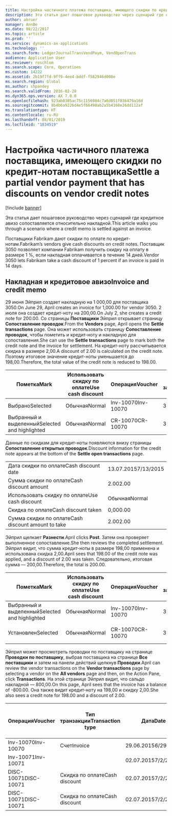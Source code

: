 ```yaml
---
title: Настройка частичного платежа поставщика, имеющего скидки по кредит-нотам поставщика
description: Эта статья дает пошаговое руководство через сценарий где кредитное авизо сопоставляется относительно накладной.
author: abruer
manager: AnnBe
ms.date: 08/22/2017
ms.topic: article
ms.prod: ''
ms.service: dynamics-ax-applications
ms.technology: ''
ms.search.form: LedgerJournalTransVendPaym, VendOpenTrans
audience: Application User
ms.reviewer: roschlom
ms.search.scope: Core, Operations
ms.custom: 14222
ms.assetid: 2b19f7fd-9ff9-4ee4-bddf-f582946d008e
ms.search.region: Global
ms.author: shpandey
ms.search.validFrom: 2016-02-28
ms.dyn365.ops.version: AX 7.0.0
ms.openlocfilehash: 923ab0305ac75c1156984c7a6d051f036479a16d
ms.sourcegitcommit: 8b4b6a9226d4e5f66498ab2a5b4160e26dd112af
ms.translationtype: HT
ms.contentlocale: ru-RU
ms.lasthandoff: 08/01/2019
ms.locfileid: "1834519"
---
```

# <a name="settle-a-partial-vendor-payment-that-has-discounts-on-vendor-credit-notes"></a><span data-ttu-id="a9fd2-103">Настройка частичного платежа поставщика, имеющего скидки по кредит-нотам поставщика</span><span class="sxs-lookup"><span data-stu-id="a9fd2-103">Settle a partial vendor payment that has discounts on vendor credit notes</span></span>

[!include [banner](../includes/banner.md)]

<span data-ttu-id="a9fd2-104">Эта статья дает пошаговое руководство через сценарий где кредитное авизо сопоставляется относительно накладной.</span><span class="sxs-lookup"><span data-stu-id="a9fd2-104">This article walks you through a scenario where a credit memo is settled against an invoice.</span></span>

<span data-ttu-id="a9fd2-105">Поставщики Fabrikam дают скидки по оплате по кредит-нотам.</span><span class="sxs-lookup"><span data-stu-id="a9fd2-105">Fabrikam’s vendors give cash discounts on credit notes.</span></span> <span data-ttu-id="a9fd2-106">Поставщик 3050 позволяет компании Fabrikam получить скидку на оплату в размере 1 %, если накладная оплачивается в течение 14 дней.</span><span class="sxs-lookup"><span data-stu-id="a9fd2-106">Vendor 3050 lets Fabrikam take a cash discount of 1 percent if an invoice is paid in 14 days.</span></span>

## <a name="invoice-and-credit-memo"></a><span data-ttu-id="a9fd2-107">Накладная и кредитовое авизо</span><span class="sxs-lookup"><span data-stu-id="a9fd2-107">Invoice and credit memo</span></span>
<span data-ttu-id="a9fd2-108">29 июня Эйприл создает накладную на 1 000,00 для поставщика 3050.</span><span class="sxs-lookup"><span data-stu-id="a9fd2-108">On June 29, April creates an invoice for 1,000.00 for vendor 3050.</span></span> <span data-ttu-id="a9fd2-109">2 июля она создает кредит-ноту на 200,00.</span><span class="sxs-lookup"><span data-stu-id="a9fd2-109">On July 2, she creates a credit note for 200.00.</span></span> <span data-ttu-id="a9fd2-110">Со страницы **Поставщики** Эйприл открывает страницу **Сопоставление проводок**.</span><span class="sxs-lookup"><span data-stu-id="a9fd2-110">From the **Vendors** page, April opens the **Settle transactions** page.</span></span> <span data-ttu-id="a9fd2-111">Она может использовать страницу **Сопоставление проводок**, чтобы пометить и кредит-ноту и накладную для сопоставления.</span><span class="sxs-lookup"><span data-stu-id="a9fd2-111">She can use the **Settle transactions** page to mark both the credit note and the invoice for settlement.</span></span> <span data-ttu-id="a9fd2-112">На кредит-ноту рассчитывается скидка в размере 2,00.</span><span class="sxs-lookup"><span data-stu-id="a9fd2-112">A discount of 2.00 is calculated on the credit note.</span></span> <span data-ttu-id="a9fd2-113">Поэтому итоговое значение кредит-ноты уменьшается до 198,00.</span><span class="sxs-lookup"><span data-stu-id="a9fd2-113">Therefore, the total value of the credit note is reduced to 198.00.</span></span>

| <span data-ttu-id="a9fd2-114">Пометка</span><span class="sxs-lookup"><span data-stu-id="a9fd2-114">Mark</span></span>                     | <span data-ttu-id="a9fd2-115">Использовать скидку по оплате</span><span class="sxs-lookup"><span data-stu-id="a9fd2-115">Use cash discount</span></span> | <span data-ttu-id="a9fd2-116">Операция</span><span class="sxs-lookup"><span data-stu-id="a9fd2-116">Voucher</span></span>   | <span data-ttu-id="a9fd2-117">Учетная запись</span><span class="sxs-lookup"><span data-stu-id="a9fd2-117">Account</span></span> | <span data-ttu-id="a9fd2-118">Дата</span><span class="sxs-lookup"><span data-stu-id="a9fd2-118">Date</span></span>      | <span data-ttu-id="a9fd2-119">Срок выполнения</span><span class="sxs-lookup"><span data-stu-id="a9fd2-119">Due date</span></span>  | <span data-ttu-id="a9fd2-120">Счет</span><span class="sxs-lookup"><span data-stu-id="a9fd2-120">Invoice</span></span> | <span data-ttu-id="a9fd2-121">Сумма в валюте проводки</span><span class="sxs-lookup"><span data-stu-id="a9fd2-121">Amount in transaction currency</span></span> | <span data-ttu-id="a9fd2-122">Валютное</span><span class="sxs-lookup"><span data-stu-id="a9fd2-122">Currency</span></span> | <span data-ttu-id="a9fd2-123">Сумма сопоставления</span><span class="sxs-lookup"><span data-stu-id="a9fd2-123">Amount to settle</span></span> |
|--------------------------|-------------------|-----------|---------|-----------|-----------|---------|--------------------------------|----------|------------------|
| <span data-ttu-id="a9fd2-124">Выбрано</span><span class="sxs-lookup"><span data-stu-id="a9fd2-124">Selected</span></span>                 | <span data-ttu-id="a9fd2-125">Обычная</span><span class="sxs-lookup"><span data-stu-id="a9fd2-125">Normal</span></span>            | <span data-ttu-id="a9fd2-126">Inv-10070</span><span class="sxs-lookup"><span data-stu-id="a9fd2-126">Inv-10070</span></span> | <span data-ttu-id="a9fd2-127">3050</span><span class="sxs-lookup"><span data-stu-id="a9fd2-127">3050</span></span>    | <span data-ttu-id="a9fd2-128">29.06.2015</span><span class="sxs-lookup"><span data-stu-id="a9fd2-128">6/29/2015</span></span> | <span data-ttu-id="a9fd2-129">29.07.2015</span><span class="sxs-lookup"><span data-stu-id="a9fd2-129">7/29/2015</span></span> | <span data-ttu-id="a9fd2-130">10070</span><span class="sxs-lookup"><span data-stu-id="a9fd2-130">10070</span></span>   | <span data-ttu-id="a9fd2-131">-1 000,00</span><span class="sxs-lookup"><span data-stu-id="a9fd2-131">-1,000.00</span></span>                      | <span data-ttu-id="a9fd2-132">американский доллар</span><span class="sxs-lookup"><span data-stu-id="a9fd2-132">USD</span></span>      | <span data-ttu-id="a9fd2-133">-990,00</span><span class="sxs-lookup"><span data-stu-id="a9fd2-133">-990.00</span></span>          |
| <span data-ttu-id="a9fd2-134">Выбранный и выделенный</span><span class="sxs-lookup"><span data-stu-id="a9fd2-134">Selected and highlighted</span></span> | <span data-ttu-id="a9fd2-135">Обычная</span><span class="sxs-lookup"><span data-stu-id="a9fd2-135">Normal</span></span>            | <span data-ttu-id="a9fd2-136">CR-10070</span><span class="sxs-lookup"><span data-stu-id="a9fd2-136">CR-10070</span></span>  | <span data-ttu-id="a9fd2-137">3050</span><span class="sxs-lookup"><span data-stu-id="a9fd2-137">3050</span></span>    | <span data-ttu-id="a9fd2-138">02.07.2015</span><span class="sxs-lookup"><span data-stu-id="a9fd2-138">7/2/2015</span></span>  | <span data-ttu-id="a9fd2-139">29.07.2015</span><span class="sxs-lookup"><span data-stu-id="a9fd2-139">7/29/2015</span></span> |         | <span data-ttu-id="a9fd2-140">200,00</span><span class="sxs-lookup"><span data-stu-id="a9fd2-140">200.00</span></span>                         | <span data-ttu-id="a9fd2-141">американский доллар</span><span class="sxs-lookup"><span data-stu-id="a9fd2-141">USD</span></span>      | <span data-ttu-id="a9fd2-142">198,00</span><span class="sxs-lookup"><span data-stu-id="a9fd2-142">198.00</span></span>           |

<span data-ttu-id="a9fd2-143">Данные по скидкам для кредит-ноты появляются внизу страницы **Сопоставление открытых проводок**.</span><span class="sxs-lookup"><span data-stu-id="a9fd2-143">Discount information for the credit note appears at the bottom of the **Settle open transactions** page.</span></span>

|                              |           |
|------------------------------|-----------|
| <span data-ttu-id="a9fd2-144">Дата скидки по оплате</span><span class="sxs-lookup"><span data-stu-id="a9fd2-144">Cash discount date</span></span>           | <span data-ttu-id="a9fd2-145">13.07.2015</span><span class="sxs-lookup"><span data-stu-id="a9fd2-145">7/13/2015</span></span> |
| <span data-ttu-id="a9fd2-146">Сумма скидки по оплате</span><span class="sxs-lookup"><span data-stu-id="a9fd2-146">Cash discount amount</span></span>         | <span data-ttu-id="a9fd2-147">2.00</span><span class="sxs-lookup"><span data-stu-id="a9fd2-147">2.00</span></span>      |
| <span data-ttu-id="a9fd2-148">Использовать скидку по оплате</span><span class="sxs-lookup"><span data-stu-id="a9fd2-148">Use cash discount</span></span>            | <span data-ttu-id="a9fd2-149">Обычная</span><span class="sxs-lookup"><span data-stu-id="a9fd2-149">Normal</span></span>    |
| <span data-ttu-id="a9fd2-150">Скидка по оплате</span><span class="sxs-lookup"><span data-stu-id="a9fd2-150">Cash discount taken</span></span>          | <span data-ttu-id="a9fd2-151">0,00</span><span class="sxs-lookup"><span data-stu-id="a9fd2-151">0.00</span></span>      |
| <span data-ttu-id="a9fd2-152">Сумма скидки по оплате</span><span class="sxs-lookup"><span data-stu-id="a9fd2-152">Cash discount amount to take</span></span> | <span data-ttu-id="a9fd2-153">2.00</span><span class="sxs-lookup"><span data-stu-id="a9fd2-153">2.00</span></span>      |

<span data-ttu-id="a9fd2-154">Эйприл щелкает **Разнести**.</span><span class="sxs-lookup"><span data-stu-id="a9fd2-154">April clicks **Post**.</span></span> <span data-ttu-id="a9fd2-155">Затем она проверяет выполненное сопоставление.</span><span class="sxs-lookup"><span data-stu-id="a9fd2-155">She then reviews the completed settlement.</span></span> <span data-ttu-id="a9fd2-156">Эйприл видит, что сумма кредит-ноты в размере 198,00 применена и использована скидка 2,00.</span><span class="sxs-lookup"><span data-stu-id="a9fd2-156">April sees that 198.00 of the credit note was applied, and a discount of 2.00 was taken.</span></span> <span data-ttu-id="a9fd2-157">Следовательно, итоговая сумма — 200,00.</span><span class="sxs-lookup"><span data-stu-id="a9fd2-157">Therefore, the total is 200.00.</span></span>

| <span data-ttu-id="a9fd2-158">Пометка</span><span class="sxs-lookup"><span data-stu-id="a9fd2-158">Mark</span></span>                     | <span data-ttu-id="a9fd2-159">Использовать скидку по оплате</span><span class="sxs-lookup"><span data-stu-id="a9fd2-159">Use cash discount</span></span> | <span data-ttu-id="a9fd2-160">Операция</span><span class="sxs-lookup"><span data-stu-id="a9fd2-160">Voucher</span></span>   | <span data-ttu-id="a9fd2-161">Учетная запись</span><span class="sxs-lookup"><span data-stu-id="a9fd2-161">Account</span></span> | <span data-ttu-id="a9fd2-162">Дата</span><span class="sxs-lookup"><span data-stu-id="a9fd2-162">Date</span></span>      | <span data-ttu-id="a9fd2-163">Срок выполнения</span><span class="sxs-lookup"><span data-stu-id="a9fd2-163">Due date</span></span>  | <span data-ttu-id="a9fd2-164">Счет</span><span class="sxs-lookup"><span data-stu-id="a9fd2-164">Invoice</span></span>  | <span data-ttu-id="a9fd2-165">Сумма в валюте проводки</span><span class="sxs-lookup"><span data-stu-id="a9fd2-165">Amount in transaction currency</span></span> | <span data-ttu-id="a9fd2-166">Валютное</span><span class="sxs-lookup"><span data-stu-id="a9fd2-166">Currency</span></span> | <span data-ttu-id="a9fd2-167">Сумма сопоставления</span><span class="sxs-lookup"><span data-stu-id="a9fd2-167">Amount to settle</span></span> |
|--------------------------|-------------------|-----------|---------|-----------|-----------|----------|--------------------------------|----------|------------------|
| <span data-ttu-id="a9fd2-168">Выбранный и выделенный</span><span class="sxs-lookup"><span data-stu-id="a9fd2-168">Selected and highlighted</span></span> | <span data-ttu-id="a9fd2-169">Обычная</span><span class="sxs-lookup"><span data-stu-id="a9fd2-169">Normal</span></span>            | <span data-ttu-id="a9fd2-170">Inv-10070</span><span class="sxs-lookup"><span data-stu-id="a9fd2-170">Inv-10070</span></span> | <span data-ttu-id="a9fd2-171">3050</span><span class="sxs-lookup"><span data-stu-id="a9fd2-171">3050</span></span>    | <span data-ttu-id="a9fd2-172">29.06.2015</span><span class="sxs-lookup"><span data-stu-id="a9fd2-172">6/29/2015</span></span> | <span data-ttu-id="a9fd2-173">29.07.2015</span><span class="sxs-lookup"><span data-stu-id="a9fd2-173">7/29/2015</span></span> | <span data-ttu-id="a9fd2-174">10070</span><span class="sxs-lookup"><span data-stu-id="a9fd2-174">10070</span></span>    | <span data-ttu-id="a9fd2-175">-1 000,00</span><span class="sxs-lookup"><span data-stu-id="a9fd2-175">-1,000.00</span></span>                      | <span data-ttu-id="a9fd2-176">американский доллар</span><span class="sxs-lookup"><span data-stu-id="a9fd2-176">USD</span></span>      | <span data-ttu-id="a9fd2-177">-200,00</span><span class="sxs-lookup"><span data-stu-id="a9fd2-177">-200.00</span></span>          |
| <span data-ttu-id="a9fd2-178">Установлен</span><span class="sxs-lookup"><span data-stu-id="a9fd2-178">Selected</span></span>                 | <span data-ttu-id="a9fd2-179">Обычная</span><span class="sxs-lookup"><span data-stu-id="a9fd2-179">Normal</span></span>            | <span data-ttu-id="a9fd2-180">CR-10070</span><span class="sxs-lookup"><span data-stu-id="a9fd2-180">CR-10070</span></span>  | <span data-ttu-id="a9fd2-181">3050</span><span class="sxs-lookup"><span data-stu-id="a9fd2-181">3050</span></span>    | <span data-ttu-id="a9fd2-182">02.07.2015</span><span class="sxs-lookup"><span data-stu-id="a9fd2-182">7/2/2015</span></span>  | <span data-ttu-id="a9fd2-183">29.07.2015</span><span class="sxs-lookup"><span data-stu-id="a9fd2-183">7/29/2015</span></span> | <span data-ttu-id="a9fd2-184">CR-10070</span><span class="sxs-lookup"><span data-stu-id="a9fd2-184">CR-10070</span></span> | <span data-ttu-id="a9fd2-185">200,00</span><span class="sxs-lookup"><span data-stu-id="a9fd2-185">200.00</span></span>                         | <span data-ttu-id="a9fd2-186">американский доллар</span><span class="sxs-lookup"><span data-stu-id="a9fd2-186">USD</span></span>      | <span data-ttu-id="a9fd2-187">198,00</span><span class="sxs-lookup"><span data-stu-id="a9fd2-187">198.00</span></span>           |

<span data-ttu-id="a9fd2-188">Эйприл может просмотреть проводки по поставщику на странице **Проводки по поставщику**, выбрав поставщика на странице **Все поставщики** и затем на панели действий щелкнув **Проводки**.</span><span class="sxs-lookup"><span data-stu-id="a9fd2-188">April can review the vendor transactions on the **Vendor transactions** page by selecting a vendor on the **All vendors** page and then, on the Action Pane, click **Transactions**.</span></span> <span data-ttu-id="a9fd2-189">На этой странице Эйприл видит, что сальдо накладной — 800,00.</span><span class="sxs-lookup"><span data-stu-id="a9fd2-189">On this page, April sees that the invoice has a balance of -800.00.</span></span> <span data-ttu-id="a9fd2-190">Она также видит кредит-ноту на 198,00 и скидку 2,00.</span><span class="sxs-lookup"><span data-stu-id="a9fd2-190">She also sees a credit note for 198.00 and a discount of 2.00.</span></span>

| <span data-ttu-id="a9fd2-191">Операция</span><span class="sxs-lookup"><span data-stu-id="a9fd2-191">Voucher</span></span>    | <span data-ttu-id="a9fd2-192">Тип транзакции</span><span class="sxs-lookup"><span data-stu-id="a9fd2-192">Transaction type</span></span> | <span data-ttu-id="a9fd2-193">Дата</span><span class="sxs-lookup"><span data-stu-id="a9fd2-193">Date</span></span>      | <span data-ttu-id="a9fd2-194">Счет</span><span class="sxs-lookup"><span data-stu-id="a9fd2-194">Invoice</span></span> | <span data-ttu-id="a9fd2-195">Дебетовая сумма в валюте проводки</span><span class="sxs-lookup"><span data-stu-id="a9fd2-195">Amount in transaction currency debit</span></span> | <span data-ttu-id="a9fd2-196">Сумма кредита в валюте проводки</span><span class="sxs-lookup"><span data-stu-id="a9fd2-196">Amount in transaction currency credit</span></span> | <span data-ttu-id="a9fd2-197">Сальдо</span><span class="sxs-lookup"><span data-stu-id="a9fd2-197">Balance</span></span> | <span data-ttu-id="a9fd2-198">Валютное</span><span class="sxs-lookup"><span data-stu-id="a9fd2-198">Currency</span></span> |
|------------|------------------|-----------|---------|--------------------------------------|---------------------------------------|---------|----------|
| <span data-ttu-id="a9fd2-199">Inv-10070</span><span class="sxs-lookup"><span data-stu-id="a9fd2-199">Inv-10070</span></span>  | <span data-ttu-id="a9fd2-200">Счет</span><span class="sxs-lookup"><span data-stu-id="a9fd2-200">Invoice</span></span>          | <span data-ttu-id="a9fd2-201">29.06.2015</span><span class="sxs-lookup"><span data-stu-id="a9fd2-201">6/29/2015</span></span> | <span data-ttu-id="a9fd2-202">10070</span><span class="sxs-lookup"><span data-stu-id="a9fd2-202">10070</span></span>   |                                      | <span data-ttu-id="a9fd2-203">1 000,00</span><span class="sxs-lookup"><span data-stu-id="a9fd2-203">1,000.00</span></span>                              | <span data-ttu-id="a9fd2-204">–800,00</span><span class="sxs-lookup"><span data-stu-id="a9fd2-204">-800.00</span></span> | <span data-ttu-id="a9fd2-205">американский доллар</span><span class="sxs-lookup"><span data-stu-id="a9fd2-205">USD</span></span>      |
| <span data-ttu-id="a9fd2-206">Inv-10071</span><span class="sxs-lookup"><span data-stu-id="a9fd2-206">Inv-10071</span></span>  |                  | <span data-ttu-id="a9fd2-207">02.07.2015</span><span class="sxs-lookup"><span data-stu-id="a9fd2-207">7/2/2015</span></span>  | <span data-ttu-id="a9fd2-208">CR10071</span><span class="sxs-lookup"><span data-stu-id="a9fd2-208">CR10071</span></span> | <span data-ttu-id="a9fd2-209">200,00</span><span class="sxs-lookup"><span data-stu-id="a9fd2-209">200.00</span></span>                               |                                       | <span data-ttu-id="a9fd2-210">0,00</span><span class="sxs-lookup"><span data-stu-id="a9fd2-210">0.00</span></span>    | <span data-ttu-id="a9fd2-211">американский доллар</span><span class="sxs-lookup"><span data-stu-id="a9fd2-211">USD</span></span>      |
| <span data-ttu-id="a9fd2-212">DISC-10071</span><span class="sxs-lookup"><span data-stu-id="a9fd2-212">DISC-10071</span></span> |  <span data-ttu-id="a9fd2-213">Скидка по оплате</span><span class="sxs-lookup"><span data-stu-id="a9fd2-213">Cash discount</span></span>   | <span data-ttu-id="a9fd2-214">02.07.2015</span><span class="sxs-lookup"><span data-stu-id="a9fd2-214">7/2/2015</span></span>  |         | <span data-ttu-id="a9fd2-215">2.00</span><span class="sxs-lookup"><span data-stu-id="a9fd2-215">2.00</span></span>                                 |                                       | <span data-ttu-id="a9fd2-216">0,00</span><span class="sxs-lookup"><span data-stu-id="a9fd2-216">0.00</span></span>    | <span data-ttu-id="a9fd2-217">американский доллар</span><span class="sxs-lookup"><span data-stu-id="a9fd2-217">USD</span></span>      |
| <span data-ttu-id="a9fd2-218">DISC-10071</span><span class="sxs-lookup"><span data-stu-id="a9fd2-218">DISC-10071</span></span> |  <span data-ttu-id="a9fd2-219">Скидка по оплате</span><span class="sxs-lookup"><span data-stu-id="a9fd2-219">Cash discount</span></span>   | <span data-ttu-id="a9fd2-220">02.07.2015</span><span class="sxs-lookup"><span data-stu-id="a9fd2-220">7/2/2015</span></span>  |         |                                      | <span data-ttu-id="a9fd2-221">2.00</span><span class="sxs-lookup"><span data-stu-id="a9fd2-221">2.00</span></span>                                  | <span data-ttu-id="a9fd2-222">0,00</span><span class="sxs-lookup"><span data-stu-id="a9fd2-222">0.00</span></span>    | <span data-ttu-id="a9fd2-223">американский доллар</span><span class="sxs-lookup"><span data-stu-id="a9fd2-223">USD</span></span>      |





